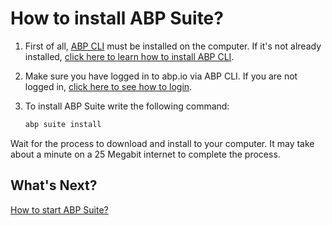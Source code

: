 # How to install ABP Suite?

1. First of all, [ABP CLI](https://docs.abp.io/en/abp/latest/CLI) must be installed on the computer. If it's not already installed, [click here to learn how to install ABP CLI](https://docs.abp.io/abp/latest/CLI#installation). 

2. Make sure you have logged in to abp.io via ABP CLI. If you are not logged in, [click here to see how to login](https://docs.abp.io/abp/latest/CLI#login).

3. To install ABP Suite write the following command:

   ```bash
   abp suite install
   ```

   
   

Wait for the process to download and install to your computer. It may take about a minute on a 25 Megabit internet to complete the process.

## What's Next?

[How to start ABP Suite?](how-to-start.md)

